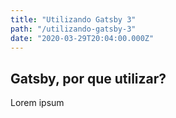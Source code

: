 ```yaml
---
title: "Utilizando Gatsby 3"
path: "/utilizando-gatsby-3"
date: "2020-03-29T20:04:00.000Z"
---
```


## Gatsby, por que utilizar?

Lorem ipsum
